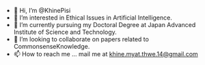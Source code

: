 - 👋 Hi, I’m @KhinePisi
- 👀 I’m interested in Ethical Issues in Artificial Intelligence.
- 🌱 I’m currently pursuing my Doctoral Degree at Japan Advanced Institute of Science and Technology.
- 💞️ I’m looking to collaborate on papers related to CommonsenseKnowledge.
- 📫 How to reach me ... mail me at khine.myat.thwe.14@gmail.com

<!---
KhinePisi/KhinePisi is a ✨ special ✨ repository because its `README.md` (this file) appears on your GitHub profile.
You can click the Preview link to take a look at your changes.
--->
